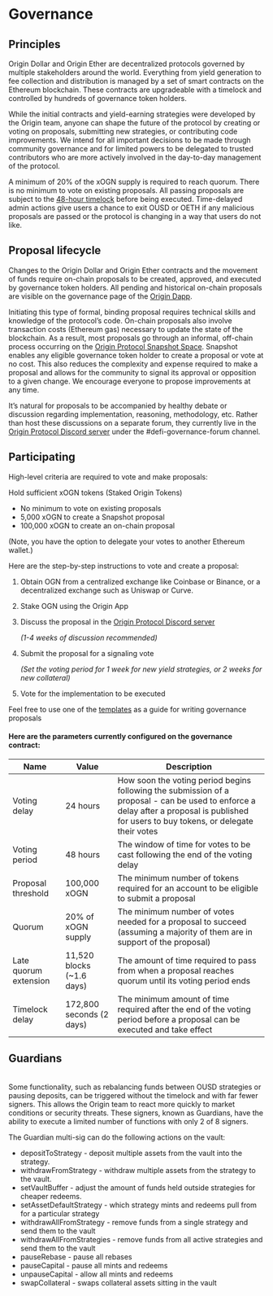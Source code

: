 # Governance

## **Principles**

Origin Dollar and Origin Ether are decentralized protocols governed by multiple stakeholders around the world. Everything from yield generation to fee collection and distribution is managed by a set of smart contracts on the Ethereum blockchain. These contracts are upgradeable with a timelock and controlled by hundreds of governance token holders.&#x20;

While the initial contracts and yield-earning strategies were developed by the Origin team, anyone can shape the future of the protocol by creating or voting on proposals, submitting new strategies, or contributing code improvements. We intend for all important decisions to be made through community governance and for limited powers to be delegated to trusted contributors who are more actively involved in the day-to-day management of the protocol. &#x20;

A minimum of 20% of the xOGN supply is required to reach quorum. There is no minimum to vote on existing proposals. All passing proposals are subject to the [48-hour timelock](https://docs.oeth.com/smart-contracts/api/timelock) before being executed. Time-delayed admin actions give users a chance to exit OUSD or OETH if any malicious proposals are passed or the protocol is changing in a way that users do not like.

## **Proposal lifecycle**

Changes to the Origin Dollar and Origin Ether contracts and the movement of funds require on-chain proposals to be created, approved, and executed by governance token holders. All pending and historical on-chain proposals are visible on the governance page of the [Origin Dapp](https://originprotocol.eth.limo).&#x20;

Initiating this type of formal, binding proposal requires technical skills and knowledge of the protocol’s code. On-chain proposals also involve transaction costs (Ethereum gas) necessary to update the state of the blockchain. As a result, most proposals go through an informal, off-chain process occurring on the [Origin Protocol Snapshot Space](https://snapshot.org/#/origingov.eth). Snapshot enables any eligible governance token holder to create a proposal or vote at no cost. This also reduces the complexity and expense required to make a proposal and allows for the community to signal its approval or opposition to a given change. We encourage everyone to propose improvements at any time.

It’s natural for proposals to be accompanied by healthy debate or discussion regarding implementation, reasoning, methodology, etc. Rather than host these discussions on a separate forum, they currently live in the [Origin Protocol Discord server](https://originprotocol.com/discord) under the #defi-governance-forum channel.

## **Participating**

High-level criteria are required to vote and make proposals:

Hold sufficient xOGN tokens (Staked Origin Tokens)

* No minimum to vote on existing proposals
* 5,000 xOGN to create a Snapshot proposal
* 100,000 xOGN to create an on-chain proposal

(Note, you have the option to delegate your votes to another Ethereum wallet.)

Here are the step-by-step instructions to vote and create a proposal:

1. Obtain OGN from a centralized exchange like Coinbase or Binance, or a decentralized exchange such as Uniswap or Curve.
2. Stake OGN using the Origin App
3.  Discuss the proposal in the [Origin Protocol Discord server](https://originprotocol.com/discord)

    _(1-4 weeks of discussion recommended)_
4.  Submit the proposal for a signaling vote

    _(Set the voting period for 1 week for new yield strategies, or 2 weeks for new collateral)_
5. Vote for the implementation to be executed&#x20;

Feel free to use one of the [templates](https://docs.oeth.com/guides/governance-templates) as a guide for writing governance proposals

#### Here are the parameters currently configured on the governance contract: <a href="#strategists" id="strategists"></a>

| Name                  | Value                      | Description                                                                                                                                                                              |
| --------------------- | -------------------------- | ---------------------------------------------------------------------------------------------------------------------------------------------------------------------------------------- |
| Voting delay          | 24 hours                   | How soon the voting period begins following the submission of a proposal - can be used to enforce a delay after a proposal is published for users to buy tokens, or delegate their votes |
| Voting period         | 48 hours                   | The window of time for votes to be cast following the end of the voting delay                                                                                                            |
| Proposal threshold    | 100,000 xOGN               | The minimum number of tokens required for an account to be eligible to submit a proposal                                                                                                 |
| Quorum                | 20% of xOGN supply         | The minimum number of votes needed for a proposal to succeed (assuming a majority of them are in support of the proposal)                                                                |
| Late quorum extension | 11,520 blocks (\~1.6 days) | The amount of time required to pass from when a proposal reaches quorum until its voting period ends                                                                                     |
| Timelock delay        | 172,800 seconds (2 days)   | The minimum amount of time required after the end of the voting period before a proposal can be executed and take effect                                                                 |

## Guardians

\
Some functionality, such as rebalancing funds between OUSD strategies or pausing deposits, can be triggered without the timelock and with far fewer signers. This allows the Origin team to react more quickly to market conditions or security threats. These signers, known as Guardians, have the ability to execute a limited number of functions with only 2 of 8 signers.

The Guardian multi-sig can do the following actions on the vault:

* depositToStrategy - deposit multiple assets from the vault into the strategy.
* withdrawFromStrategy - withdraw multiple assets from the strategy to the vault.
* setVaultBuffer - adjust the amount of funds held outside strategies for cheaper redeems.
* setAssetDefaultStrategy - which strategy mints and redeems pull from for a particular strategy
* withdrawAllFromStrategy - remove funds from a single strategy and send them to the vault
* withdrawAllFromStrategies - remove funds from all active strategies and send them to the vault
* pauseRebase - pause all rebases
* pauseCapital - pause all mints and redeems
* unpauseCapital - allow all mints and redeems
* swapCollateral - swaps collateral assets sitting in the vault
